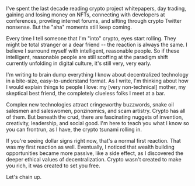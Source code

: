 I've spent the last decade reading crypto project whitepapers, day trading, gaining and losing money on NFTs, connecting with developers at conferences, prowling internet forums, and sifting through crypto Twitter nonsense. But the "aha" moments still keep coming.

Every time I tell someone that I'm "into" crypto, eyes start rolling. They might be  total stranger or a dear friend -- the reaction is always the same. I believe I surround myself with intelligent, reasonable people. So if these intelligent, reasonable people are still scoffing at the paradigm shift currently unfolding in digital culture, it's still very, very early.

I'm writing to brain dump everything I know about decentralized technology in a bite-size, easy-to-understand format. As I write, I'm thinking about how I would explain things to people I love: my [very non-technical] mother, my skeptical best friend, the completely clueless folks I meet at a bar. 

Complex new technologies attract cringeworthy buzzwords, snake oil salesmen and saleswomen, ponzinomics, and scam artistry. Crypto has all of them. But beneath the crud, there are fascinating nuggets of invention, creativity, leadership, and social good. I'm here to teach you what I know so you can frontrun, as I have, the crypto tsunami rolling in. 

If you're seeing dollar signs right now, that's a normal first reaction. That was my first reaction as well. Eventually, I noticed that wealth building opportunities became more passive, like a side effect, as I discovered the deeper ethical values of decentralization. Crypto wasn't created to make you rich, it was created to set you free.

Let's chain up.